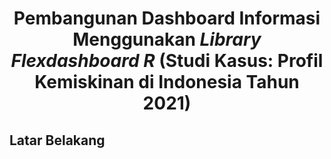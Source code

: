<h1 align="center">
  Pembangunan Dashboard Informasi Menggunakan <i>Library Flexdashboard R</i> (Studi Kasus: Profil Kemiskinan di Indonesia Tahun 2021)
</h1>

<h2>Latar Belakang</h2>

<h3> </h3>


